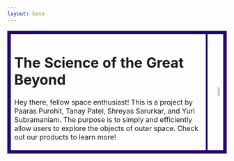 ```yaml
---
layout: base
---
```

<html>
    <head>
        <style>
            img {
                width: 50%;
            }
            table, th, tr, td {
                border: 4px solid #250070;
            }
            #img1 {
                text-align: right;
            }
        </style>
    </head>
    <body>
        <table>
            <tr>
                <td>
                    <h1>The Science of the Great Beyond</h1>
                    <p>Hey there, fellow space enthusiast! This is a project by Paaras Purohit, Tanay Patel, Shreyas Sarurkar, and Yuri Subramaniam. The purpose is to simply and efficiently allow users to explore the objects of outer space. Check out our products to learn more!</p>
                </td>
                <td id="img1">
                    <img src="https://cdn.dribbble.com/users/1162077/screenshots/4766165/space-pattern.gif">
                </td>
            </tr>
        </table>
    </body>
</html>